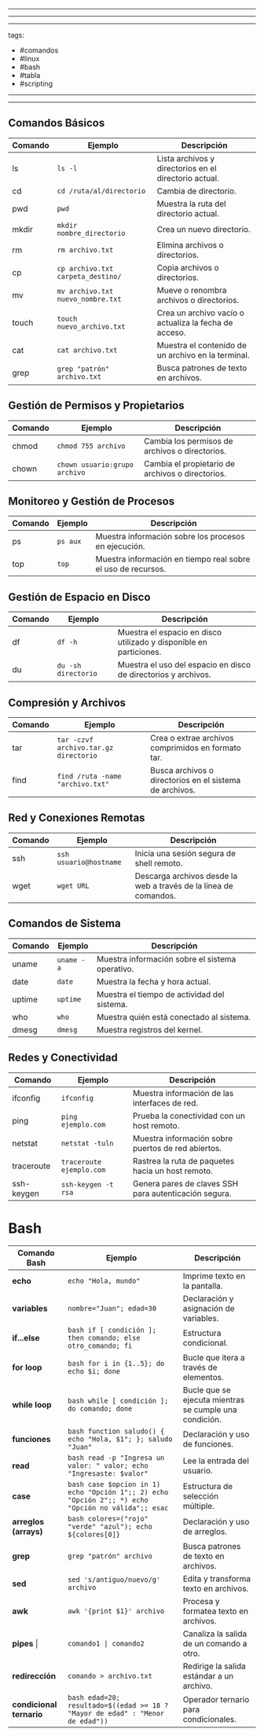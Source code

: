 -----------------------

-------------

---
tags:
  - #comandos
  - #linux
  - #bash
  - #tabla
  - #scripting
---

---
## Comandos Básicos

| Comando | Ejemplo                           | Descripción                                           |
| ------- | --------------------------------- | ----------------------------------------------------- |
| ls      | `ls -l`                           | Lista archivos y directorios en el directorio actual. |
| cd      | `cd /ruta/al/directorio`          | Cambia de directorio.                                 |
| pwd     | `pwd`                             | Muestra la ruta del directorio actual.                |
| mkdir   | `mkdir nombre_directorio`         | Crea un nuevo directorio.                             |
| rm      | `rm archivo.txt`                  | Elimina archivos o directorios.                       |
| cp      | `cp archivo.txt carpeta_destino/` | Copia archivos o directorios.                         |
| mv      | `mv archivo.txt nuevo_nombre.txt` | Mueve o renombra archivos o directorios.              |
| touch   | `touch nuevo_archivo.txt`         | Crea un archivo vacío o actualiza la fecha de acceso. |
| cat     | `cat archivo.txt`                 | Muestra el contenido de un archivo en la terminal.    |
| grep    | `grep "patrón" archivo.txt`       | Busca patrones de texto en archivos.                  |

## Gestión de Permisos y Propietarios

| Comando   | Ejemplo                     | Descripción                                      |
|-----------|-----------------------------|--------------------------------------------------|
| chmod     | `chmod 755 archivo`        | Cambia los permisos de archivos o directorios.   |
| chown     | `chown usuario:grupo archivo` | Cambia el propietario de archivos o directorios. |

## Monitoreo y Gestión de Procesos

| Comando   | Ejemplo                     | Descripción                                      |
|-----------|-----------------------------|--------------------------------------------------|
| ps        | `ps aux`                    | Muestra información sobre los procesos en ejecución. |
| top       | `top`                       | Muestra información en tiempo real sobre el uso de recursos. |

## Gestión de Espacio en Disco

| Comando   | Ejemplo                     | Descripción                                      |
|-----------|-----------------------------|--------------------------------------------------|
| df        | `df -h`                     | Muestra el espacio en disco utilizado y disponible en particiones. |
| du        | `du -sh directorio`         | Muestra el uso del espacio en disco de directorios y archivos. |

## Compresión y Archivos

| Comando   | Ejemplo                     | Descripción                                      |
|-----------|-----------------------------|--------------------------------------------------|
| tar       | `tar -czvf archivo.tar.gz directorio` | Crea o extrae archivos comprimidos en formato tar. |
| find      | `find /ruta -name "archivo.txt"` | Busca archivos o directorios en el sistema de archivos. |

## Red y Conexiones Remotas

| Comando | Ejemplo                | Descripción                                                      |
| ------- | ---------------------- | ---------------------------------------------------------------- |
| ssh     | `ssh usuario@hostname` | Inicia una sesión segura de shell remoto.                        |
| wget    | `wget URL`             | Descarga archivos desde la web a través de la línea de comandos. |

## Comandos de Sistema

| Comando   | Ejemplo                     | Descripción                                      |
|-----------|-----------------------------|--------------------------------------------------|
| uname     | `uname -a`                  | Muestra información sobre el sistema operativo. |
| date      | `date`                      | Muestra la fecha y hora actual.                 |
| uptime    | `uptime`                    | Muestra el tiempo de actividad del sistema.     |
| who       | `who`                       | Muestra quién está conectado al sistema.        |
| dmesg     | `dmesg`                     | Muestra registros del kernel.                   |

## Redes y Conectividad

| Comando   | Ejemplo                     | Descripción                                      |
|-----------|-----------------------------|--------------------------------------------------|
| ifconfig  | `ifconfig`                  | Muestra información de las interfaces de red.   |
| ping      | `ping ejemplo.com`          | Prueba la conectividad con un host remoto.      |
| netstat   | `netstat -tuln`             | Muestra información sobre puertos de red abiertos. |
| traceroute| `traceroute ejemplo.com`     | Rastrea la ruta de paquetes hacia un host remoto. |
| ssh-keygen| `ssh-keygen -t rsa`          | Genera pares de claves SSH para autenticación segura. |


# Bash


| Comando Bash                    | Ejemplo                                          | Descripción                                  |
|--------------------------------|--------------------------------------------------|----------------------------------------------|
| **echo**                        | `echo "Hola, mundo"`                            | Imprime texto en la pantalla.               |
| **variables**                   | `nombre="Juan"; edad=30`                        | Declaración y asignación de variables.      |
| **if...else**                   | ```bash if [ condición ]; then comando; else otro_comando; fi``` | Estructura condicional.       |
| **for loop**                    | ```bash for i in {1..5}; do echo $i; done```   | Bucle que itera a través de elementos.      |
| **while loop**                  | ```bash while [ condición ]; do comando; done``` | Bucle que se ejecuta mientras se cumple una condición. |
| **funciones**                   | ```bash function saludo() { echo "Hola, $1"; }; saludo "Juan"``` | Declaración y uso de funciones.          |
| **read**                        | ```bash read -p "Ingresa un valor: " valor; echo "Ingresaste: $valor"``` | Lee la entrada del usuario.          |
| **case**                        | ```bash case $opcion in 1) echo "Opción 1";; 2) echo "Opción 2";; *) echo "Opción no válida";; esac``` | Estructura de selección múltiple.          |
| **arreglos (arrays)**           | ```bash colores=("rojo" "verde" "azul"); echo ${colores[0]}``` | Declaración y uso de arreglos.          |
| **grep**                        | `grep "patrón" archivo`                         | Busca patrones de texto en archivos.       |
| **sed**                         | `sed 's/antiguo/nuevo/g' archivo`              | Edita y transforma texto en archivos.      |
| **awk**                         | `awk '{print $1}' archivo`                     | Procesa y formatea texto en archivos.      |
| **pipes** \|                  | ```comando1 \| comando2```                            | Canaliza la salida de un comando a otro.  |
| **redirección**                 | `comando > archivo.txt`                        | Redirige la salida estándar a un archivo.  |
| **condicional ternario**        | ```bash edad=20; resultado=$((edad >= 18 ? "Mayor de edad" : "Menor de edad"))``` | Operador ternario para condicionales.  |